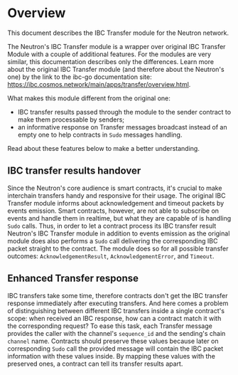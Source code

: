 # Overview

This document describes the IBC Transfer module for the Neutron network.

The Neutron's IBC Transfer module is a wrapper over original IBC Transfer Module with a couple of additional features. For the modules are very similar, this documentation describes only the differences. Learn more about the original IBC Transfer module (and therefore about the Neutron's one) by the link to the ibc-go documentation site: https://ibc.cosmos.network/main/apps/transfer/overview.html.

What makes this module different from the original one:
- IBC transfer results passed through the module to the sender contract to make them processable by senders;
- an informative response on Transfer messages broadcast instead of an empty one to help contracts in `Sudo` messages handling.

Read about these features below to make a better understanding.

## IBC transfer results handover

Since the Neutron's core audience is smart contracts, it's crucial to make interchain transfers handy and responsive for their usage. The original IBC Transfer module informs about acknowledgement and timeout packets by events emission. Smart contracts, however, are not able to subscribe on events and handle them in realtime, but what they are capable of is handling `Sudo` calls. Thus, in order to let a contract process its IBC transfer result Neutron's IBC Transfer module in addition to events emission as the original module does also performs a `Sudo` call delivering the corresponding IBC packet straight to the contract. The module does so for all possible transfer outcomes: `AcknowledgementResult`, `AcknowledgementError`, and `Timeout`. 

## Enhanced Transfer response

IBC transfers take some time, therefore contracts don't get the IBC transfer response immediately after executing transfers. And here comes a problem of distinguishing between different IBC transfers inside a single contract's scope: when received an IBC response, how can a contract match it with the corresponding request? To ease this task, each Transfer message provides the caller with the channel's `sequence_id` and the sending's chain `channel` name. Contracts should preserve these values because later on corresponding `Sudo` call the provided message will contain the IBC packet information with these values inside. By mapping these values with the preserved ones, a contract can tell its transfer results apart.
